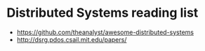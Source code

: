 # Distributed Systems reading list 
  * https://github.com/theanalyst/awesome-distributed-systems
  * http://dsrg.pdos.csail.mit.edu/papers/
